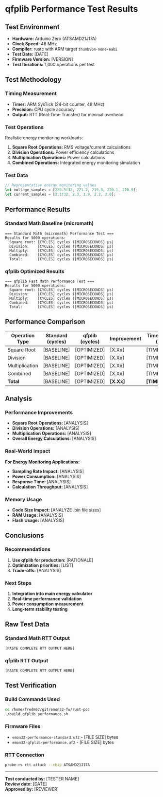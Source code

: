 # qfplib Performance Test Results

## Test Environment

- **Hardware:** Arduino Zero (ATSAMD21J17A)
- **Clock Speed:** 48 MHz
- **Compiler:** rustc with ARM target `thumbv6m-none-eabi`
- **Test Date:** [DATE]
- **Firmware Version:** [VERSION]
- **Test Iterations:** 1,000 operations per test

## Test Methodology

### Timing Measurement
- **Timer:** ARM SysTick (24-bit counter, 48 MHz)
- **Precision:** CPU cycle accuracy
- **Output:** RTT (Real-Time Transfer) for minimal overhead

### Test Operations
Realistic energy monitoring workloads:
1. **Square Root Operations:** RMS voltage/current calculations
2. **Division Operations:** Power efficiency calculations  
3. **Multiplication Operations:** Power calculations
4. **Combined Operations:** Integrated energy monitoring simulation

### Test Data
```rust
// Representative energy monitoring values
let voltage_samples = [220.5f32, 221.2, 219.8, 220.1, 220.9];
let current_samples = [2.1f32, 2.3, 1.9, 2.2, 2.0];
```

## Performance Results

### Standard Math Baseline (micromath)

```
=== Standard Math (micromath) Performance Test ===
Results for 5000 operations:
  Square root: [CYCLES] cycles ([MICROSECONDS] μs)
  Division:    [CYCLES] cycles ([MICROSECONDS] μs) 
  Multiply:    [CYCLES] cycles ([MICROSECONDS] μs)
  Combined:    [CYCLES] cycles ([MICROSECONDS] μs)
  Total:       [CYCLES] cycles ([MICROSECONDS] μs)
```

### qfplib Optimized Results

```
=== qfplib Fast Math Performance Test ===
Results for 5000 operations:
  Square root: [CYCLES] cycles ([MICROSECONDS] μs)
  Division:    [CYCLES] cycles ([MICROSECONDS] μs)
  Multiply:    [CYCLES] cycles ([MICROSECONDS] μs) 
  Combined:    [CYCLES] cycles ([MICROSECONDS] μs)
  Total:       [CYCLES] cycles ([MICROSECONDS] μs)
```

## Performance Comparison

| Operation Type | Standard (cycles) | qfplib (cycles) | Improvement | Time Saved (μs) |
|---------------|-------------------|-----------------|-------------|------------------|
| Square Root   | [BASELINE]        | [OPTIMIZED]     | [X.Xx]      | [TIME_DIFF]      |
| Division      | [BASELINE]        | [OPTIMIZED]     | [X.Xx]      | [TIME_DIFF]      |
| Multiplication| [BASELINE]        | [OPTIMIZED]     | [X.Xx]      | [TIME_DIFF]      |
| Combined      | [BASELINE]        | [OPTIMIZED]     | [X.Xx]      | [TIME_DIFF]      |
| **Total**     | [BASELINE]        | [OPTIMIZED]     | **[X.Xx]**  | **[TIME_DIFF]**  |

## Analysis

### Performance Improvements

- **Square Root Operations:** [ANALYSIS]
- **Division Operations:** [ANALYSIS]  
- **Multiplication Operations:** [ANALYSIS]
- **Overall Energy Calculations:** [ANALYSIS]

### Real-World Impact

**For Energy Monitoring Applications:**
- **Sampling Rate Impact:** [ANALYSIS]
- **Power Consumption:** [ANALYSIS]
- **Response Time:** [ANALYSIS]
- **Calculation Throughput:** [ANALYSIS]

### Memory Usage

- **Code Size Impact:** [ANALYZE .bin file sizes]
- **RAM Usage:** [ANALYSIS]
- **Flash Usage:** [ANALYSIS]

## Conclusions

### Recommendations

1. **Use qfplib for production:** [RATIONALE]
2. **Optimization priorities:** [LIST]
3. **Trade-offs:** [ANALYSIS]

### Next Steps

1. **Integration into main energy calculator**
2. **Real-time performance validation**
3. **Power consumption measurement**
4. **Long-term stability testing**

## Raw Test Data

### Standard Math RTT Output
```
[PASTE COMPLETE RTT OUTPUT HERE]
```

### qfplib RTT Output  
```
[PASTE COMPLETE RTT OUTPUT HERE]
```

## Test Verification

### Build Commands Used
```bash
cd /home/fredm67/git/emon32-fw/rust-poc
./build_qfplib_performance.sh
```

### Firmware Files
- `emon32-performance-standard.uf2` - [FILE SIZE] bytes
- `emon32-qfplib-performance.uf2` - [FILE SIZE] bytes

### RTT Connection
```bash
probe-rs rtt attach --chip ATSAMD21J17A
```

---

**Test conducted by:** [TESTER NAME]  
**Review date:** [DATE]  
**Approved by:** [REVIEWER]
